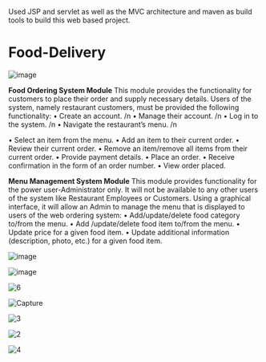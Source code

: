 Used JSP and servlet as well as the MVC architecture and maven as build tools to build this web based project.


# Food-Delivery
![image](https://user-images.githubusercontent.com/69872931/179301513-c2a9f7fd-0929-4b5a-ab50-6b0dba2e872c.png)

**Food Ordering System Module**
This module provides the functionality for customers to place their order and supply necessary details. Users of the system, namely restaurant customers, must be provided the following functionality:
•	Create an account. /n
•	Manage their account. /n
•	Log in to the system. /n
•	Navigate the restaurant’s menu. /n
 
•	Select an item from the menu.
•	Add an item to their current order.
•	Review their current order.
•	Remove an item/remove all items from their current order.
•	Provide payment details.
•	Place an order.
•	Receive confirmation in the form of an order number.
•	View order placed.

**Menu Management System Module**
This module provides functionality for the power user-Administrator only. It will not be available to any other users of the system like Restaurant Employees or Customers.
Using a graphical interface, it will allow an Admin to manage the menu that is displayed to users of the web ordering system:
•	Add/update/delete food category to/from the menu.
•	Add /update/delete food item to/from the menu.
•	Update price for a given food item.
•	Update additional information (description, photo, etc.) for a given food item.

![image](https://user-images.githubusercontent.com/69872931/179301643-de3f638a-3bc4-46e6-8cd2-821eeb68894f.png)

![image](https://user-images.githubusercontent.com/69872931/179301706-44c2338e-c9b5-4ecf-b306-b5444e0574e2.png)

![6](https://user-images.githubusercontent.com/69872931/179866402-b0dc8414-8d10-461c-ad46-915652b76b28.PNG)

![Capture](https://user-images.githubusercontent.com/69872931/179866254-b2226f0e-b3ff-48da-9f18-8acbbdd6aa52.PNG)

![3](https://user-images.githubusercontent.com/69872931/179866268-99804139-9746-4b39-905f-2c4478721711.PNG)

![2](https://user-images.githubusercontent.com/69872931/179866278-8d238c2f-a528-48b6-b979-a61de92828c7.PNG)

![4](https://user-images.githubusercontent.com/69872931/179866287-90c864e3-0301-424c-a858-7c2ea10fa72f.PNG)

